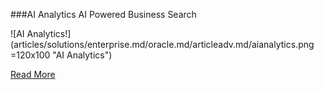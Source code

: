 ###AI Analytics
AI Powered Business Search

![AI Analytics!] (articles/solutions/enterprise.md/oracle.md/articleadv.md/aianalytics.png =120x100 "AI Analytics")

<a href="https://tekmonks.com/products/ai-analytics">Read More</a>